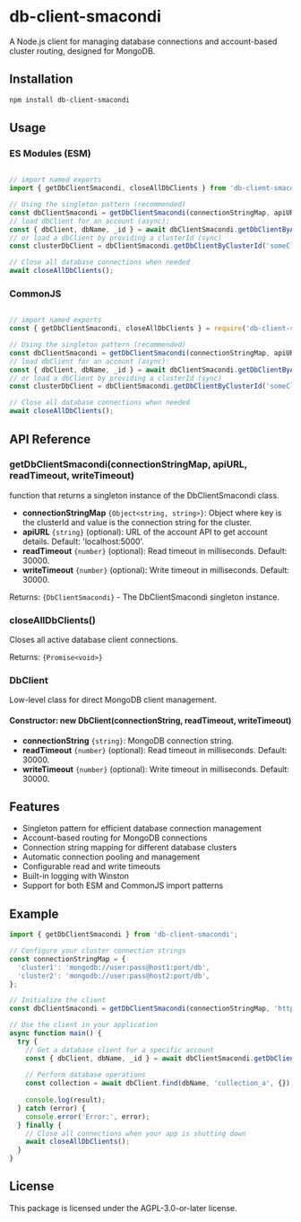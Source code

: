 # db-client-smacondi

A Node.js client for managing database connections and account-based cluster routing, designed for MongoDB.

## Installation

```bash
npm install db-client-smacondi
```

## Usage

### ES Modules (ESM)

```javascript

// import named exports
import { getDbClientSmacondi, closeAllDbClients } from 'db-client-smacondi';

// Using the singleton pattern (recommended)
const dbClientSmacondi = getDbClientSmacondi(connectionStringMap, apiURL, readTimeout, writeTimeout);
// load dbClient for an account (async):
const { dbClient, dbName, _id } = await dbClientSmacondi.getDbClientByAccountId('someAccountId')
// or load a dbClient by providing a clusterId (sync)
const clusterDbClient = dbClientSmacondi.getDbClientByClusterId('someClusterId')

// Close all database connections when needed
await closeAllDbClients();
```

### CommonJS

```javascript

// import named exports
const { getDbClientSmacondi, closeAllDbClients } = require('db-client-smacondi');

// Using the singleton pattern (recommended)
const dbClientSmacondi = getDbClientSmacondi(connectionStringMap, apiURL, readTimeout, writeTimeout);
// load dbClient for an account (async):
const { dbClient, dbName, _id } = await dbClientSmacondi.getDbClientByAccountId('someAccountId')
// or load a dbClient by providing a clusterId (sync)
const clusterDbClient = dbClientSmacondi.getDbClientByClusterId('someClusterId')

// Close all database connections when needed
await closeAllDbClients();
```

## API Reference

### getDbClientSmacondi(connectionStringMap, apiURL, readTimeout, writeTimeout)

function that returns a singleton instance of the DbClientSmacondi class.

- **connectionStringMap** `{Object<string, string>}`: Object where key is the clusterId and value is the connection string for the cluster.
- **apiURL** `{string}` (optional): URL of the account API to get account details. Default: 'localhost:5000'.
- **readTimeout** `{number}` (optional): Read timeout in milliseconds. Default: 30000.
- **writeTimeout** `{number}` (optional): Write timeout in milliseconds. Default: 30000.

Returns: `{DbClientSmacondi}` - The DbClientSmacondi singleton instance.

### closeAllDbClients()

Closes all active database client connections.

Returns: `{Promise<void>}`

### DbClient

Low-level class for direct MongoDB client management.

#### Constructor: new DbClient(connectionString, readTimeout, writeTimeout)

- **connectionString** `{string}`: MongoDB connection string.
- **readTimeout** `{number}` (optional): Read timeout in milliseconds. Default: 30000.
- **writeTimeout** `{number}` (optional): Write timeout in milliseconds. Default: 30000.

## Features

- Singleton pattern for efficient database connection management
- Account-based routing for MongoDB connections
- Connection string mapping for different database clusters
- Automatic connection pooling and management
- Configurable read and write timeouts
- Built-in logging with Winston
- Support for both ESM and CommonJS import patterns

## Example

```javascript
import { getDbClientSmacondi } from 'db-client-smacondi';

// Configure your cluster connection strings
const connectionStringMap = {
  'cluster1': 'mongodb://user:pass@host1:port/db',
  'cluster2': 'mongodb://user:pass@host2:port/db',
};

// Initialize the client
const dbClientSmacondi = getDbClientSmacondi(connectionStringMap, 'https://api.example.com/accountInfo', 30000, 30000);

// Use the client in your application
async function main() {
  try {
    // Get a database client for a specific account
    const { dbClient, dbName, _id } = await dbClientSmacondi.getDbClientForAccount('demo_account');
    
    // Perform database operations
    const collection = await dbClient.find(dbName, 'collection_a', {});
    
    console.log(result);
  } catch (error) {
    console.error('Error:', error);
  } finally {
    // Close all connections when your app is shutting down
    await closeAllDbClients();
  }
}

```

## License

This package is licensed under the AGPL-3.0-or-later license.
